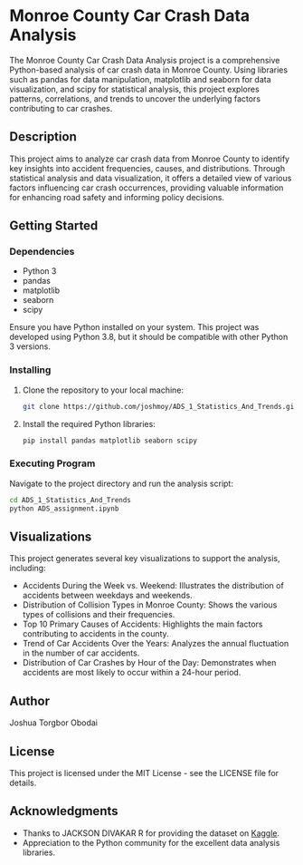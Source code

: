 # Monroe County Car Crash Data Analysis

The Monroe County Car Crash Data Analysis project is a comprehensive Python-based analysis of car crash data in Monroe County. Using libraries such as pandas for data manipulation, matplotlib and seaborn for data visualization, and scipy for statistical analysis, this project explores patterns, correlations, and trends to uncover the underlying factors contributing to car crashes.

## Description

This project aims to analyze car crash data from Monroe County to identify key insights into accident frequencies, causes, and distributions. Through statistical analysis and data visualization, it offers a detailed view of various factors influencing car crash occurrences, providing valuable information for enhancing road safety and informing policy decisions.

## Getting Started

### Dependencies

- Python 3
- pandas
- matplotlib
- seaborn
- scipy

Ensure you have Python installed on your system. This project was developed using Python 3.8, but it should be compatible with other Python 3 versions.

### Installing

1. Clone the repository to your local machine:
   ```bash
   git clone https://github.com/joshmoy/ADS_1_Statistics_And_Trends.git
   ```
   
2. Install the required Python libraries:
   ```bash
   pip install pandas matplotlib seaborn scipy
   ```

### Executing Program

Navigate to the project directory and run the analysis script:

```bash
cd ADS_1_Statistics_And_Trends
python ADS_assignment.ipynb
```

## Visualizations

This project generates several key visualizations to support the analysis, including:

- Accidents During the Week vs. Weekend: Illustrates the distribution of accidents between weekdays and weekends.
- Distribution of Collision Types in Monroe County: Shows the various types of collisions and their frequencies.
- Top 10 Primary Causes of Accidents: Highlights the main factors contributing to accidents in the county.
- Trend of Car Accidents Over the Years: Analyzes the annual fluctuation in the number of car accidents.
- Distribution of Car Crashes by Hour of the Day: Demonstrates when accidents are most likely to occur within a 24-hour period.


## Author

Joshua Torgbor Obodai

## License

This project is licensed under the MIT License - see the LICENSE file for details.

## Acknowledgments
- Thanks to JACKSON DIVAKAR R for providing the dataset on [Kaggle](https://www.kaggle.com/datasets/jacksondivakarr/car-crash-dataset).
- Appreciation to the Python community for the excellent data analysis libraries.
